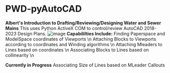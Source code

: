 # PWD-pyAutoCAD
**Albert's Introduction to Drafting/Reviewing/Designing Water and Sewer Mains**
This uses Python ActiveX COM to control/review AutoCAD 2018-2023 Design Plans.
![image](https://user-images.githubusercontent.com/97989034/227644430-44cc053e-2a35-40b3-a768-93f39f918bed.png)
**Capabililties Include:**
  Finding Paperspace and ModelSpace coordinates of Viewports \n
  Attaching Blocks to Viewports according to coordinates and Winding algorithms \n
  Attaching Mleaders to Lines based on coordinates \n 
  Associating Blocks to Lines based on collinearity \n
  
**Currently in Progress**
 Associating Size of Lines based on MLeader Callouts
